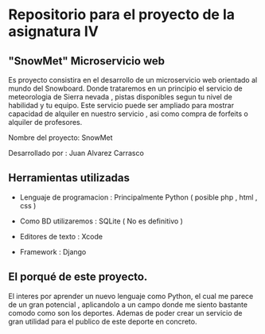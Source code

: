 # Repositorio para el proyecto de la asignatura IV 

## "SnowMet" Microservicio web 

Es proyecto consistira en el desarrollo de un microservicio web orientado al mundo del Snowboard. Donde trataremos en un principio el servicio de meteorologia de Sierra nevada , pistas disponibles segun tu nivel de habilidad y tu equipo. Este servicio puede ser ampliado para mostrar capacidad de alquiler en nuestro servicio , asi como compra de forfeits o alquiler de profesores. 
    
Nombre del proyecto: SnowMet
    
Desarrollado por : Juan Alvarez Carrasco
    
    
    
## Herramientas utilizadas 

- Lenguaje de programacion : Principalmente Python ( posible php , html , css )

- Como BD utilizaremos : SQLite ( No es definitivo )

- Editores de texto : Xcode 

- Framework : Django


## El porqué de este proyecto.

 El interes por aprender un nuevo lenguaje como Python, el cual me parece de un gran potencial ,  aplicandolo a un campo donde me siento bastante comodo como son los deportes. Ademas de poder crear un servicio de gran utilidad para el publico de este deporte en concreto. 
